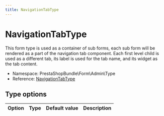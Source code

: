 ```yaml
---
title: NavigationTabType
---
```


# NavigationTabType

This form type is used as a container of sub forms, each sub form will be rendered as a part of the navigation tab component. Each first level child is used as a different tab, its label is used for the tab name, and its widget as the tab content.

- Namespace: PrestaShopBundle\Form\Admin\Type
- Reference: [NavigationTabType](https://github.com/PrestaShop/PrestaShop/blob/8.0.x/src/PrestaShopBundle/Form/Admin/Type/NavigationTabType.php)

## Type options

| Option       | Type   | Default value                     | Description                                                                               |
| :----------- | :----- | :-------------------------------- | :---------------------------------------------------------------------------------------- |
